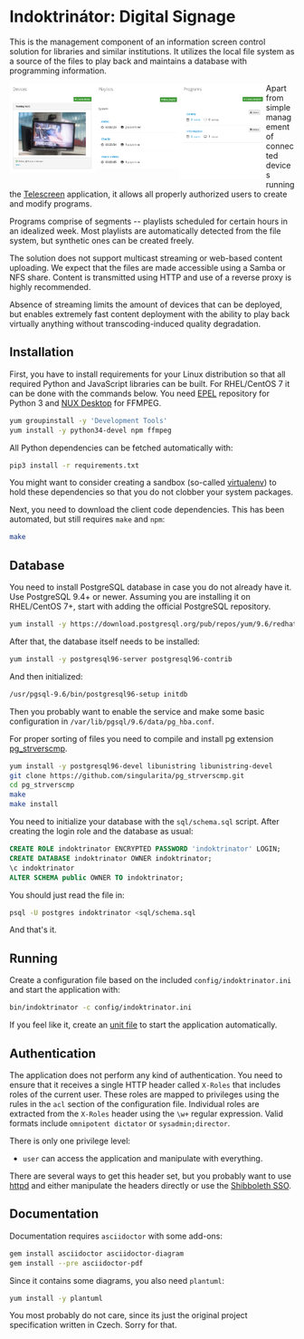 # Indoktrinátor: Digital Signage

This is the management component of an information screen control solution for libraries and similar institutions. It utilizes the local file system as a source of the files to play back and maintains a database with programming information.

<img alt="Screenshot: Devices" src="doc/screenshots/devices.png" align="left" width="30%"/>
<img alt="Screenshot: Playlists" src="doc/screenshots/playlists.png" align="left" width="30%"/>
<img alt="Screenshot: Programs" src="doc/screenshots/programs.png" align="left" width="30%"/>

Apart from simple management of connected devices running the [Telescreen][] application, it allows all properly authorized users to create and modify programs.

Programs comprise of segments -- playlists scheduled for certain hours in an idealized week. Most playlists are automatically detected from the file system, but synthetic ones can be created freely.

The solution does not support multicast streaming or web-based content uploading. We expect that the files are made accessible using a Samba or NFS share. Content is transmitted using HTTP and use of a reverse proxy is highly recommended.

Absence of streaming limits the amount of devices that can be deployed, but enables extremely fast content deployment with the ability to play back virtually anything without transcoding-induced quality degradation.


## Installation

First, you have to install requirements for your Linux distribution so that all required Python and JavaScript libraries can be built. For RHEL/CentOS 7 it can be done with the commands below. You need [EPEL][] repository for Python 3 and [NUX Desktop][] for FFMPEG.

```sh
yum groupinstall -y 'Development Tools'
yum install -y python34-devel npm ffmpeg
```

All Python dependencies can be fetched automatically with:

```sh
pip3 install -r requirements.txt
```

You might want to consider creating a sandbox (so-called [virtualenv][]) to hold these dependencies so that you do not clobber your system packages.

Next, you need to download the client code dependencies. This has been automated, but still requires `make` and `npm`:

```sh
make
```


## Database

You need to install PostgreSQL database in case you do not already have it. Use PostgreSQL 9.4+ or newer. Assuming you are installing it on RHEL/CentOS 7+, start with adding the official PostgreSQL repository.

```sh
yum install -y https://download.postgresql.org/pub/repos/yum/9.6/redhat/rhel-7-x86_64/pgdg-redhat96-9.6-3.noarch.rpm
```

After that, the database itself needs to be installed:

```sh
yum install -y postgresql96-server postgresql96-contrib
```

And then initialized:

```sh
/usr/pgsql-9.6/bin/postgresql96-setup initdb
```

Then you probably want to enable the service and make some basic configuration in `/var/lib/pgsql/9.6/data/pg_hba.conf`.

For proper sorting of files you need to compile and install pg extension [pg_strverscmp][].

```sh
yum install -y postgresql96-devel libunistring libunistring-devel
git clone https://github.com/singularita/pg_strverscmp.git
cd pg_strverscmp
make
make install
```

You need to initialize your database with the `sql/schema.sql` script. After creating the login role and the database as usual:

```sql
CREATE ROLE indoktrinator ENCRYPTED PASSWORD 'indoktrinator' LOGIN;
CREATE DATABASE indoktrinator OWNER indoktrinator;
\c indoktrinator
ALTER SCHEMA public OWNER TO indoktrinator;
```

You should just read the file in:

```sh
psql -U postgres indoktrinator <sql/schema.sql
```

And that's it.


## Running

Create a configuration file based on the included `config/indoktrinator.ini` and start the application with:

```sh
bin/indoktrinator -c config/indoktrinator.ini
```

If you feel like it, create an [unit file][] to start the application automatically.


## Authentication

The application does not perform any kind of authentication. You need to ensure that it receives a single HTTP header called `X-Roles` that includes roles of the current user. These roles are mapped to privileges using the rules in the `acl` section of the configuration file. Individual roles are extracted from the `X-Roles` header using the `\w+` regular expression. Valid formats include `omnipotent dictator` or `sysadmin;director`.

There is only one privilege level:

- `user` can access the application and manipulate with everything.

There are several ways to get this header set, but you probably want to use [httpd][] and either manipulate the headers directly or use the [Shibboleth SSO][].


## Documentation

Documentation requires `asciidoctor` with some add-ons:

```sh
gem install asciidoctor asciidoctor-diagram
gem install --pre asciidoctor-pdf
```

Since it contains some diagrams, you also need `plantuml`:

```sh
yum install -y plantuml
```

You most probably do not care, since its just the original project specification written in Czech. Sorry for that.


[PostgreSQL]: http://www.postgresql.org/
[Python 3]: https://en.wikipedia.org/wiki/History_of_Python#Version_3.0
[Twisted]: https://twistedmatrix.com/trac/
[virtualenv]: http://docs.python-guide.org/en/latest/dev/virtualenvs/
[unit file]: https://access.redhat.com/documentation/en-US/Red_Hat_Enterprise_Linux/7/html/System_Administrators_Guide/sect-Managing_Services_with_systemd-Unit_Files.html
[httpd]: https://httpd.apache.org/docs/2.4/
[Shibboleth SSO]: https://shibboleth.net/
[Telescreen]: http://github.com/techlib/telescreen/
[EPEL]: https://fedoraproject.org/wiki/EPEL
[NUX Desktop]: https://li.nux.ro/repos.html
[pg_strverscmp]: https://github.com/singularita/pg_strverscmp

